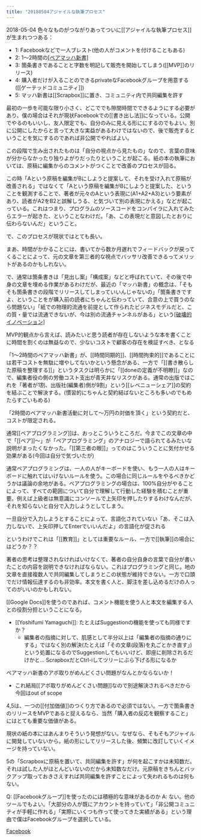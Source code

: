 ```yaml
---
title: "20180504アジャイルな執筆プロセス"
---
```


2018-05-04
色々なものがつながりあってついに[[アジャイルな執筆プロセス]]が生まれつつある：
- 1: Facebookなどで一人ブレスト(他の人がコメントを付けることもある)
- 2: 1～2時間の[[ペアマッハ新書]]([[箇条書き]]を最終成果物と規定する「[[マッハ新書]]」を2人で時間を区切って[[共同編集]])
- 3: 箇条書きであることと字数を明記して販売を開始してしまう([[MVP]]のリリース)
- 4: 購入者だけが入ることのできるprivateなFacebookグループを用意する([[ゲーテッドコミュニティ]])
- 5: マッハ新書は[[Scrapbox]]に置き、コミュニティ内で共同編集を許す

最初の一歩を可能な限り小さく、どこででも隙間時間でできるようにする必要があり、僕の場合はそれが現状Facebookでの[[書き出し法]]になっている。公開でやるのもいいし、友人限定でも、自分のみに見える形ににするのでもよい。別に公開にしたからと言って大きな実益があるわけではないので、後で販売するということを気にするのであれば非公開でやればよい。

この段階で生み出されたものは「自分の視点から見たもの」なので、言葉の意味が分からなかったり独りよがりだったりということが起こる。紙の本の執筆においては、原稿に編集からのコメントがつくことで改善のプロセスが回る。

この時「Aという原稿を編集がBにしようと提案して、それを受け入れて原稿が改善される」ではなくて「Aという原稿を編集がBにしようと提案した、ということを観測することで、著者が元々のAという表現に(A1+A2+A3)という要素があり、読者がA2をB2と誤解しうる、と気づいて別の表現にかえる」などが起こっている。これはつまり、プログラムのソースコードをコンパイラに入れてみたらエラーが起きた、ということなわけだ。「あ、この表現だと意図したとおりに伝わらないんだ」ということ。

で、このプロセスが現状ではとても長い。

まあ、時間がかかることには、書いてから数か月遅れでフィードバックが戻ってくることによって、元の文章を第三者的な視点でバッサリ改善できるってメリットがあるのかもしれない。

で、通常は箇条書きは「見出し案」「構成案」などと呼ばれていて、その後で中身の文章を埋める作業があるわけだが、最近の「マッハ新書」の概念は、「そもそも箇条書きの段階でリリースしてしまっていいんじゃないの」「箇条書きですよ、ということをが購入前の読者にちゃんと伝わっていて、合意の上で買うのなら問題ない」「紙での物理的流通を前提として作られたビジネスモデルだと、この質・量では流通できないが、今は別の流通チャンネルがある」という[[破壊的イノベーション]](今シェアを持っているものよりも質の低いものをリリースすることによるイノベーション)

MVP的観点から言えば、読みたいと思う読者が存在しないような本を書くことに時間を割くのは無益なので、少ないコストで顧客の存在を検証すべき、となる

「1～2時間のペアマッハ新書」が、[[時間同期的]]、[[時間拘束的]]であることには若干コストを無駄に増やしてないかという懸念がある、一方で「[[書き散らした原稿を整理する]]」というタスクは明らかに「[[doneの定義が不明瞭]]」なので、編集者役の側の労働コスト支出が青天井なリスクがある。通常の出版ではこれを「著者が1割、出版社(編集者)側が9割」という[[レベニューシェア]]の契約を結ぶことで解決する。(慣習的にちゃんと契約結ばないところも多いのでもめたらすごいもめる)

「2時間のペアマッハ新書活動に対して～万円の対価を頂く」という契約だと、コストが限定される。

通常[[ペアプログラミング]]は、おっとこういうところだ。今までこの文章の中で「[[ペア]]～」が「ペアプログラミング」のアナロジーで語られてるみたいな説明がまったくなかった。「[[第三者の眼]]」ってのはこういうことに気付かせる効果がある(今回は自分で気づいたが)

通常ペアプログラミングは、一人の人がキーボードを使い、もう一人の人はキーボードに触れてはいけないルールを使う。この場合に同じルールをやるべきかどうかは議論の余地がある。ペアプログラミングの場合は、100%自分がやることによって、すべての範囲について自分で理解して行動した経験を積むことが重要。例えば上級者は無意識にコンソールで上矢印を押したりするわけなんだが、それを知らないと自分で入力しようとしてしまう。

一旦自分で入力しようとすることによって、言語化されていない「あ、そこは入力しないで、上矢印押してEnterでいいんだよ」の言語化が促される

というわけでこれは「[[教育]]」としては重要なルール、一方で[[執筆]]の場合にはどうか？？

著者の思考は整理されなければいけなくて、著者の自分自身の言葉で自分が書いたことの内容を説明できなければならない。これはプログラミングと同じ。地の文章を直接複数人で共同編集してしまうとこの状態が維持できない。一方で口頭でだけ情報伝達するのも非効率。本文を書く人と、脚注を差し込めるだけの人ってのがいいのかもしれない。

[[Google Docs]]を使うのであれば、コメント機能を使う人と本文を編集する人との役割分担ということになる。
- [[Yoshifumi Yamaguchi]]: たとえばSuggestionの機能を使っても同様ですか？
    - 編集者の指摘に対して、肌感として半分以上は「編集者の指摘の通りにする」ではなく別の解決(たとえば「その文章(段落)を丸ごとかき直す」)という処置になるのでSuggestionしてもいいけど、即座に削除されるだけかと…
ScrapboxだとCtrl-iしてツリーにぶら下げる形になるか

ペアマッハ新書のアポ取りがめんどくさい問題がなんとかならないか！
- これ結局[[アポ取りがめんどくさい問題]]なので別途解決されるべきだから今回はout of scope

4,5は、一つの[[付加価値]]のつくり方であるので必須ではない。一方で箇条書きのリリースをMVPであると捉えるなら、当然「購入者の反応を観察すること」にはとても重要な価値がある。

現状の紙の本にはあんまりそういう発想がない。なぜなら、そもそもアジャイルに開発していないから。紙の形にしてリリースした後、頻繁に改訂していくイメージを持っていない。

5の「Scrapboxに原稿を置いて、共同編集を許す」が何を起こすかは未知数だ。それは試した人がほとんどいないのだから未知数なだけ。元原稿をきちんとバックアップ取っておきさえすれば共同編集を許すことによって失われるものは何もない。

Q: [[Facebookグループ]]を使ったのには積極的な意味があるのか
A: ない。他のツールでもよい。「大部分の人が既にアカウントを持っていて」「非公開コミュニティが手軽に作れる」「実際にいくつも作って使ってきた実績がある」という理由で僕はFacebookグループを選択している。

[Facebook](https://www.facebook.com/nishiohirokazu/posts/10215259161768872)
